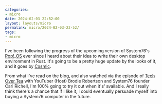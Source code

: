 ```yaml
---
categories:
- micro
date: 2024-02-03 22:52:00
layout: layouts/micro
permalink: micro/2024-02-03-22-52/
tags:
- micro
---
```


I've been following the progress of the upcoming version of System76's [Pop!_OS](https://pop.system76.com/) ever since I heard about their idea to write their own desktop environment in Rust. It's going to be a pretty huge update by the looks of it, and it goes by [Cosmic](https://blog.system76.com/post/cosmic-the-road-to-alpha).

From what I've read on the blog, and also watched via the episode of [Tech Over Tea](https://www.youtube.com/watch\?v\=fEdy5rChFNg\&t\=3074s) with YouTuber (Host) Brodie Robertson and System76 founder Carl Richell, I'm 100% going to try it out when it's' available. And I really think there's a chance that if I like it, I could eventually persuade myself into buying a System76 computer in the future.
